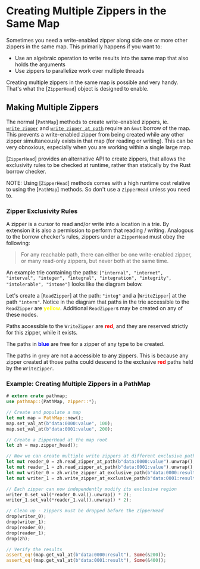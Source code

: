 # Creating Multiple Zippers in the Same Map
Sometimes you need a write-enabled zipper along side one or more other zippers in the same map.  This primarily happens if you want to:

* Use an algebraic operation to write results into the same map that also holds the arguments
* Use zippers to parallelize work over multiple threads

Creating multiple zippers in the same map is possible and very handy.  That's what the [`ZipperHead`] object is designed to enable.

## Making Multiple Zippers
The normal [`PathMap`] methods to create write-enabled zippers, ie. [`write_zipper`](PathMap::write_zipper) and [`write_zipper_at_path`](PathMap::write_zipper_at_path) require an `&mut` borrow of the map.  This prevents a write-enabled zipper from being created while any other zipper simultaneously exists in that map (for reading or writing).  This can be very obnoxious, especially when you are working within a single large map.

[`ZipperHead`] provides an alternative API to create zippers, that allows the exclusivity rules to be checked at runtime, rather than statically by the Rust borrow checker.

NOTE: Using [`ZipperHead`] methods comes with a high runtime cost relative to using the [`PathMap`] methods.  So don't use a `ZipperHead` unless you need to.

### Zipper Exclusivity Rules
A zipper is a cursor to read and/or write into a location in a trie.  By extension it is also a permission to perform that reading / writing.  Analogous to the borrow checker's rules, zippers under a `ZipperHead` must obey the following:

> For any reachable path, there can either be one write-enabled zipper, or many read-only zippers, but never both at the same time.

An example trie containing the paths: `["internal", "internet", "interval", "integer", "integral", "integration", "integrity", "intolerable", "intone"]` looks like the diagram below.

Let's create a [`ReadZipper`] at the path: `"integ"` and a [`WriteZipper`] at the path `"intern"`.  Notice in the diagram that paths in the trie accessible to the `ReadZipper` are **<span style="color:yellow">yellow</span>**.  Additional `ReadZipper`s may be created on any of these nodes.

Paths accessible to the `WriteZipper` are **<span style="color:red">red</span>**, and they are reserved strictly for this zipper, while it exists.

The paths in **<span style="color:blue">blue</span>** are free for a zipper of any type to be created.

The paths in **<span style="color:grey">grey</span>** are not a accessible to any zippers.  This is because any zipper created at those paths could descend to the exclusive **<span style="color:red">red</span>** paths held by the `WriteZipper`.

<p align="center">
  <object type="image/svg+xml" data="images/1.03.00_exclusivity_rules.svg" style="width:75%;"></object>
</p>

### Example: Creating Multiple Zippers in a PathMap

```rust
# extern crate pathmap;
use pathmap::{PathMap, zipper::*};

// Create and populate a map
let mut map = PathMap::new();
map.set_val_at(b"data:0000:value", 100);
map.set_val_at(b"data:0001:value", 200);

// Create a ZipperHead at the map root
let zh = map.zipper_head();

// Now we can create multiple write zippers at different exclusive paths
let mut reader_0 = zh.read_zipper_at_path(b"data:0000:value").unwrap();
let mut reader_1 = zh.read_zipper_at_path(b"data:0001:value").unwrap();
let mut writer_0 = zh.write_zipper_at_exclusive_path(b"data:0000:result").unwrap();
let mut writer_1 = zh.write_zipper_at_exclusive_path(b"data:0001:result").unwrap();

// Each zipper can now independently modify its exclusive region
writer_0.set_val(*reader_0.val().unwrap() * 2);
writer_1.set_val(*reader_1.val().unwrap() * 2);

// Clean up - zippers must be dropped before the ZipperHead
drop(writer_0);
drop(writer_1);
drop(reader_0);
drop(reader_1);
drop(zh);

// Verify the results
assert_eq!(map.get_val_at(b"data:0000:result"), Some(&200));
assert_eq!(map.get_val_at(b"data:0001:result"), Some(&400));
```
